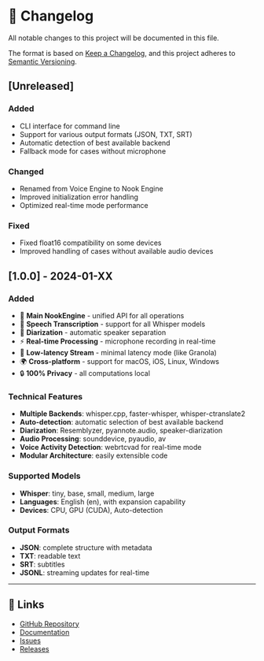 # 📝 Changelog

All notable changes to this project will be documented in this file.

The format is based on [Keep a Changelog](https://keepachangelog.com/en/1.0.0/),
and this project adheres to [Semantic Versioning](https://semver.org/spec/v2.0.0.html).

## [Unreleased]

### Added
- CLI interface for command line
- Support for various output formats (JSON, TXT, SRT)
- Automatic detection of best available backend
- Fallback mode for cases without microphone

### Changed
- Renamed from Voice Engine to Nook Engine
- Improved initialization error handling
- Optimized real-time mode performance

### Fixed
- Fixed float16 compatibility on some devices
- Improved handling of cases without available audio devices

## [1.0.0] - 2024-01-XX

### Added
- 🎤 **Main NookEngine** - unified API for all operations
- 🎵 **Speech Transcription** - support for all Whisper models
- 👥 **Diarization** - automatic speaker separation
- ⚡ **Real-time Processing** - microphone recording in real-time
- 🚀 **Low-latency Stream** - minimal latency mode (like Granola)
- 🌍 **Cross-platform** - support for macOS, iOS, Linux, Windows
- 🔒 **100% Privacy** - all computations local

### Technical Features
- **Multiple Backends**: whisper.cpp, faster-whisper, whisper-ctranslate2
- **Auto-detection**: automatic selection of best available backend
- **Diarization**: Resemblyzer, pyannote.audio, speaker-diarization
- **Audio Processing**: sounddevice, pyaudio, av
- **Voice Activity Detection**: webrtcvad for real-time mode
- **Modular Architecture**: easily extensible code

### Supported Models
- **Whisper**: tiny, base, small, medium, large
- **Languages**: English (en), with expansion capability
- **Devices**: CPU, GPU (CUDA), Auto-detection

### Output Formats
- **JSON**: complete structure with metadata
- **TXT**: readable text
- **SRT**: subtitles
- **JSONL**: streaming updates for real-time

---

## 🔗 Links

- [GitHub Repository](https://github.com/nook-ai/nook-engine)
- [Documentation](https://github.com/nook-ai/nook-engine#readme)
- [Issues](https://github.com/nook-ai/nook-engine/issues)
- [Releases](https://github.com/nook-ai/nook-engine/releases)
